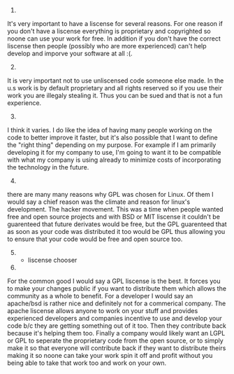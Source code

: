 1)
It's very important to have a liscense for several reasons. For one reason if you don't have a liscense everything is proprietary and copyrighted so noone can use your work for free. In addition if you don't have the correct liscense then people (possibly who are more experienced) can't help develop and imporve your software at all :(.

2)

It is very important not to use unliscensed code someone else made. In the u.s work is by default proprietary and all rights reserved so if you use their work you are illegaly stealing it. Thus you can be sued and that is not a fun experience.

3) 
I think it varies. I do like the idea of having many people working on the code to better improve it faster, but it's also possible that I want to define the "right thing" depending on my purpose. For example if I am primarily developing it for my company to use, I'm going to want it to be compatible with what my company is using already to minimize costs of incorporating the technology in the future.

4) 
there are many many reasons why GPL was chosen for Linux. Of them I would say a chief reason was the climate and reason for linux's development. The hacker movement. This was a time when people wanted free and open source projects and with BSD or MIT liscense it couldn't be guarenteed that future derivates would be free, but the GPL guarenteed that as soon as your code was distributed it too would be GPL thus allowing you to ensure that your code would be free and open source too.

5) - liscense chooser

6) 
For the common good I would say a GPL liscense is the best. It forces you to make your changes public if you want to distribute them which allows the community as a whole to benefit. For a developer I would say an apache/bsd is rather nice and definitely not for a commerical company. The apache liscense allows anyone to work on your stuff and provides experienced developers and companies incentive to use and develop your code b/c they are getting something out of it too. Then they contribute back because it's helping them too. Finally a company would likely want an LGPL or GPL to seperate the proprietary code from the open source, or to simply make it so that everyone will contribute back if they want to distribute theirs making it so noone can take your work spin it off and profit without you being able to take that work too and work on your own.


